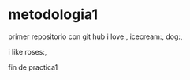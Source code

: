 # metodologia1
primer repositorio con git hub
i love:, icecream:, dog:,

i like roses:,

fin de practica1
